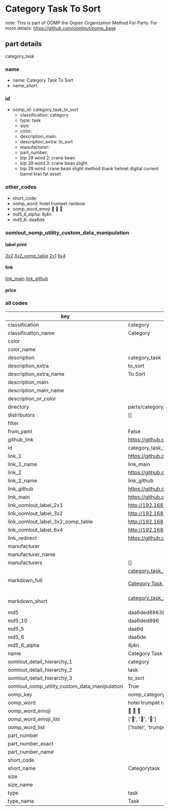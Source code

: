 # Category Task To Sort  

note: This is part of OOMP the Oopen Organization Method For Parts. For more details: https://github.com/oomlout/oomp_base

##  part details
  



category_task



### name
* name: Category Task To Sort
* name_short: 
### id
* oomp_id: category_task_to_sort
  * classification: category
  * type: task
  * size: 
  * color: 
  * description_main: 
  * description_extra: to_sort
  * manufacturer: 
  * part_number: 
  * bip 39 word 2: crane bean
  * bip 39 word 3: crane bean slight
  * bip 39 word: crane bean slight method thank helmet digital current barrel kiwi fat asset

### other_codes
* short_code: 
* oomp_word: hotel trumpet rainbow
* oomp_word_emoji :hotel: :trumpet: :rainbow:
* md5_6_alpha: 8j4ri
* md5_6: daa6de






### oomlout_oomp_utility_custom_data_manipulation
#### label print
[3x2](http://192.168.1.245:1112/?label=oomp%208j4ri)
[3x2_oomp_table](http://192.168.1.108:1112/?label=oomp%208j4ri)
[2x1](http://192.168.1.242:1112/?label=oomp%208j4ri)
[6x4](http://192.168.1.55:1112/?label=oomp%208j4ri)    

#### link

[link_main](https://github.com/oomlout/oomlout_oomp_version_1_messy/tree/main/parts/category_task_to_sort) [link_github](https://github.com/oomlout/oomlout_oomp_version_1_messy/tree/main/parts/category_task_to_sort)                             

#### price







### all codes 
| key | value |  
| --- | --- |  
| classification | category |  
| classification_name | Category |  
| color |  |  
| color_name |  |  
| description | category_task |  
| description_extra | to_sort |  
| description_extra_name | To Sort |  
| description_main |  |  
| description_main_name |  |  
| description_or_color |   |  
| directory | parts/category_task_to_sort |  
| distributors | [] |  
| filter |  |  
| from_yaml | False |  
| github_link | https://github.com/oomlout/oomlout_oomp_part_src/tree/main/parts/category_task_to_sort |  
| id | category_task_to_sort |  
| link_1 | https://github.com/oomlout/oomlout_oomp_version_1_messy/tree/main/parts/category_task_to_sort |  
| link_1_name | link_main |  
| link_2 | https://github.com/oomlout/oomlout_oomp_version_1_messy/tree/main/parts/category_task_to_sort |  
| link_2_name | link_github |  
| link_github | https://github.com/oomlout/oomlout_oomp_version_1_messy/tree/main/parts/category_task_to_sort |  
| link_main | https://github.com/oomlout/oomlout_oomp_version_1_messy/tree/main/parts/category_task_to_sort |  
| link_oomlout_label_2x1 | http://192.168.1.242:1112/?label=oomp%208j4ri |  
| link_oomlout_label_3x2 | http://192.168.1.245:1112/?label=oomp%208j4ri |  
| link_oomlout_label_3x2_oomp_table | http://192.168.1.108:1112/?label=oomp%208j4ri |  
| link_oomlout_label_6x4 | http://192.168.1.55:1112/?label=oomp%208j4ri |  
| link_redirect | https://github.com/oomlout/oomlout_oomp_version_1_messy/tree/main/parts/category_task_to_sort |  
| manufacturer |  |  
| manufacturer_name |  |  
| manufacturers | [] |  
| markdown_full | [category_task_to_sort](none)<br>[](none)<br>[Category Task To Sort](none)<br><br> |  
| markdown_short | [category_task_to_sort](none)<br><br> |  
| md5 | daa6ded8963607bdabefe8c39744e192 |  
| md5_10 | daa6ded896 |  
| md5_5 | daa6d |  
| md5_6 | daa6de |  
| md5_6_alpha | 8j4ri |  
| name | Category Task To Sort |  
| oomlout_detail_hierarchy_1 | category |  
| oomlout_detail_hierarchy_2 | task |  
| oomlout_detail_hierarchy_3 | to_sort |  
| oomlout_oomp_utility_custom_data_manipulation | True |  
| oomp_key | oomp_category_task_to_sort |  
| oomp_word | hotel trumpet rainbow |  
| oomp_word_emoji | :hotel: :trumpet: :rainbow: |  
| oomp_word_emoji_list | [':hotel:', ':trumpet:', ':rainbow:'] |  
| oomp_word_list | ['hotel', 'trumpet', 'rainbow'] |  
| part_number |  |  
| part_number_exact |  |  
| part_number_name |  |  
| short_code |  |  
| short_name | Categorytask |  
| size |  |  
| size_name |  |  
| type | task |  
| type_name | Task |  
